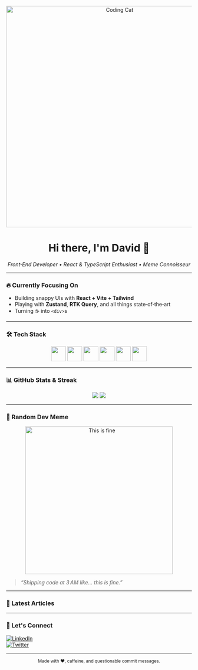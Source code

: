 <!-- Banner GIF -->
<p align="center">
  <img src="https://media.giphy.com/media/L1R1tvI9svkIWwpVYr/giphy.gif" alt="Coding Cat" width="600"/>
</p>

<h1 align="center">Hi there, I'm David 🖖</h1>

<p align="center">
  <i>Front‑End Developer • React & TypeScript Enthusiast • Meme Connoisseur</i>
</p>

---

### 🔥 Currently Focusing On
- Building snappy UIs with **React + Vite + Tailwind**  
- Playing with **Zustand**, **RTK Query**, and all things state‑of‑the‑art  
- Turning ☕ into `<div>`s

---

### 🛠 Tech Stack
<!-- Icons from simple‑icons -->
<div align="center">
  <img src="https://cdn.jsdelivr.net/gh/devicons/devicon/icons/react/react-original.svg" height="40"/>
  <img src="https://cdn.jsdelivr.net/gh/devicons/devicon/icons/typescript/typescript-original.svg" height="40"/>
  <img src="https://cdn.jsdelivr.net/gh/devicons/devicon/icons/javascript/javascript-original.svg" height="40"/>
  <img src="https://cdn.jsdelivr.net/gh/devicons/devicon/icons/graphql/graphql-plain.svg" height="40"/>
  <img src="https://cdn.jsdelivr.net/gh/devicons/devicon/icons/firebase/firebase-plain.svg" height="40"/>
  <img src="https://cdn.jsdelivr.net/gh/devicons/devicon/icons/git/git-plain.svg" height="40"/>
</div>

---

### 📊 GitHub Stats & Streak
<p align="center">
  <img src="https://github-readme-stats.vercel.app/api?username=davidjurcek&show_icons=true&theme=tokyonight"/>
  <img src="https://github-readme-streak-stats.herokuapp.com/?user=davidjurcek&theme=tokyonight"/>
</p>

---

### 🤣 Random Dev Meme
<p align="center">
  <img src="https://media.giphy.com/media/13HgwGsXF0aiGY/giphy.gif" alt="This is fine" width="400"/>
</p>

> *“Shipping code at 3 AM like… this is fine.”*

---

### 📝 Latest Articles
<!-- BLOG-POST-LIST:START -->
<!-- BLOG-POST-LIST:END -->

---

### 🙌 Let's Connect
[![LinkedIn](https://img.shields.io/badge/LinkedIn-Connect-blue?style=for-the-badge&logo=linkedin)](https://www.linkedin.com/in/david-jurcek-708647244/)\
[![Twitter](https://img.shields.io/badge/Twitter-Follow-blue?style=for-the-badge&logo=twitter)](https://x.com/jurcekk_)

---

<p align="center">
  <sup>Made with ❤️, caffeine, and questionable commit messages.</sup>
</p>

